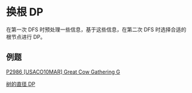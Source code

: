 # 换根 DP

在第一次 DFS 时预处理一些信息，基于这些信息，在第二次 DFS 时选择合适的根节点进行 DP。

## 例题

[P2986 [USACO10MAR] Great Cow Gathering G](./例题/换根%20DP/P2986%20[USACO10MAR]%20Great%20Cow%20Gathering%20G.md)

[树的直径 DP](./例题/换根%20DP/树的直径%20DP.md)
